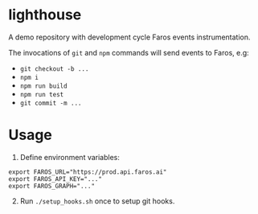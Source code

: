 # lighthouse

A demo repository with development cycle Faros events instrumentation.

The invocations of `git` and `npm` commands will send events to Faros, e.g:
 - `git checkout -b ...`
 - `npm i`
 - `npm run build`
 - `npm run test`
 - `git commit -m ...`


# Usage

1. Define environment variables:
```
export FAROS_URL="https://prod.api.faros.ai"
export FAROS_API_KEY="..."
export FAROS_GRAPH="..."
```

2. Run `./setup_hooks.sh` once to setup git hooks.
